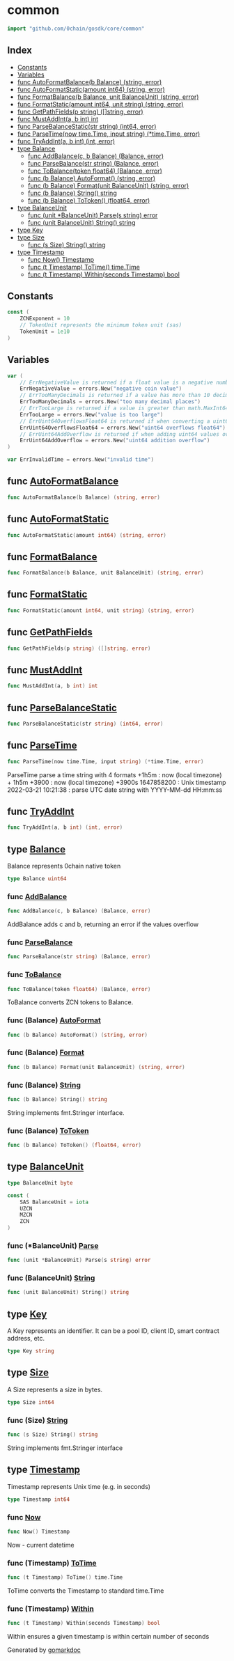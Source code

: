 <!-- Code generated by gomarkdoc. DO NOT EDIT -->

# common

```go
import "github.com/0chain/gosdk/core/common"
```

## Index

- [Constants](<#constants>)
- [Variables](<#variables>)
- [func AutoFormatBalance\(b Balance\) \(string, error\)](<#AutoFormatBalance>)
- [func AutoFormatStatic\(amount int64\) \(string, error\)](<#AutoFormatStatic>)
- [func FormatBalance\(b Balance, unit BalanceUnit\) \(string, error\)](<#FormatBalance>)
- [func FormatStatic\(amount int64, unit string\) \(string, error\)](<#FormatStatic>)
- [func GetPathFields\(p string\) \(\[\]string, error\)](<#GetPathFields>)
- [func MustAddInt\(a, b int\) int](<#MustAddInt>)
- [func ParseBalanceStatic\(str string\) \(int64, error\)](<#ParseBalanceStatic>)
- [func ParseTime\(now time.Time, input string\) \(\*time.Time, error\)](<#ParseTime>)
- [func TryAddInt\(a, b int\) \(int, error\)](<#TryAddInt>)
- [type Balance](<#Balance>)
  - [func AddBalance\(c, b Balance\) \(Balance, error\)](<#AddBalance>)
  - [func ParseBalance\(str string\) \(Balance, error\)](<#ParseBalance>)
  - [func ToBalance\(token float64\) \(Balance, error\)](<#ToBalance>)
  - [func \(b Balance\) AutoFormat\(\) \(string, error\)](<#Balance.AutoFormat>)
  - [func \(b Balance\) Format\(unit BalanceUnit\) \(string, error\)](<#Balance.Format>)
  - [func \(b Balance\) String\(\) string](<#Balance.String>)
  - [func \(b Balance\) ToToken\(\) \(float64, error\)](<#Balance.ToToken>)
- [type BalanceUnit](<#BalanceUnit>)
  - [func \(unit \*BalanceUnit\) Parse\(s string\) error](<#BalanceUnit.Parse>)
  - [func \(unit BalanceUnit\) String\(\) string](<#BalanceUnit.String>)
- [type Key](<#Key>)
- [type Size](<#Size>)
  - [func \(s Size\) String\(\) string](<#Size.String>)
- [type Timestamp](<#Timestamp>)
  - [func Now\(\) Timestamp](<#Now>)
  - [func \(t Timestamp\) ToTime\(\) time.Time](<#Timestamp.ToTime>)
  - [func \(t Timestamp\) Within\(seconds Timestamp\) bool](<#Timestamp.Within>)


## Constants

<a name="ZCNExponent"></a>

```go
const (
    ZCNExponent = 10
    // TokenUnit represents the minimum token unit (sas)
    TokenUnit = 1e10
)
```

## Variables

<a name="ErrNegativeValue"></a>

```go
var (
    // ErrNegativeValue is returned if a float value is a negative number
    ErrNegativeValue = errors.New("negative coin value")
    // ErrTooManyDecimals is returned if a value has more than 10 decimal places
    ErrTooManyDecimals = errors.New("too many decimal places")
    // ErrTooLarge is returned if a value is greater than math.MaxInt64
    ErrTooLarge = errors.New("value is too large")
    // ErrUint64OverflowsFloat64 is returned if when converting a uint64 to a float64 overflow float64
    ErrUint64OverflowsFloat64 = errors.New("uint64 overflows float64")
    // ErrUint64AddOverflow is returned if when adding uint64 values overflow uint64
    ErrUint64AddOverflow = errors.New("uint64 addition overflow")
)
```

<a name="ErrInvalidTime"></a>

```go
var ErrInvalidTime = errors.New("invalid time")
```

<a name="AutoFormatBalance"></a>
## func [AutoFormatBalance](<https://github.com/0chain/gosdk/blob/doc/initial/core/common/misc.go#L157>)

```go
func AutoFormatBalance(b Balance) (string, error)
```



<a name="AutoFormatStatic"></a>
## func [AutoFormatStatic](<https://github.com/0chain/gosdk/blob/doc/initial/core/common/misc.go#L249>)

```go
func AutoFormatStatic(amount int64) (string, error)
```



<a name="FormatBalance"></a>
## func [FormatBalance](<https://github.com/0chain/gosdk/blob/doc/initial/core/common/misc.go#L153>)

```go
func FormatBalance(b Balance, unit BalanceUnit) (string, error)
```



<a name="FormatStatic"></a>
## func [FormatStatic](<https://github.com/0chain/gosdk/blob/doc/initial/core/common/misc.go#L237>)

```go
func FormatStatic(amount int64, unit string) (string, error)
```



<a name="GetPathFields"></a>
## func [GetPathFields](<https://github.com/0chain/gosdk/blob/doc/initial/core/common/utils.go#L9>)

```go
func GetPathFields(p string) ([]string, error)
```



<a name="MustAddInt"></a>
## func [MustAddInt](<https://github.com/0chain/gosdk/blob/doc/initial/core/common/math.go#L26>)

```go
func MustAddInt(a, b int) int
```



<a name="ParseBalanceStatic"></a>
## func [ParseBalanceStatic](<https://github.com/0chain/gosdk/blob/doc/initial/core/common/misc.go#L232>)

```go
func ParseBalanceStatic(str string) (int64, error)
```



<a name="ParseTime"></a>
## func [ParseTime](<https://github.com/0chain/gosdk/blob/doc/initial/core/common/time.go#L36>)

```go
func ParseTime(now time.Time, input string) (*time.Time, error)
```

ParseTime parse a time string with 4 formats \+1h5m : now \(local timezone\) \+ 1h5m \+3900 : now \(local timezone\) \+3900s 1647858200 : Unix timestamp 2022\-03\-21 10:21:38 : parse UTC date string with YYYY\-MM\-dd HH:mm:ss

<a name="TryAddInt"></a>
## func [TryAddInt](<https://github.com/0chain/gosdk/blob/doc/initial/core/common/math.go#L8>)

```go
func TryAddInt(a, b int) (int, error)
```



<a name="Balance"></a>
## type [Balance](<https://github.com/0chain/gosdk/blob/doc/initial/core/common/misc.go#L63>)

Balance represents 0chain native token

```go
type Balance uint64
```

<a name="AddBalance"></a>
### func [AddBalance](<https://github.com/0chain/gosdk/blob/doc/initial/core/common/misc.go#L145>)

```go
func AddBalance(c, b Balance) (Balance, error)
```

AddBalance adds c and b, returning an error if the values overflow

<a name="ParseBalance"></a>
### func [ParseBalance](<https://github.com/0chain/gosdk/blob/doc/initial/core/common/misc.go#L161>)

```go
func ParseBalance(str string) (Balance, error)
```



<a name="ToBalance"></a>
### func [ToBalance](<https://github.com/0chain/gosdk/blob/doc/initial/core/common/misc.go#L115>)

```go
func ToBalance(token float64) (Balance, error)
```

ToBalance converts ZCN tokens to Balance.

<a name="Balance.AutoFormat"></a>
### func \(Balance\) [AutoFormat](<https://github.com/0chain/gosdk/blob/doc/initial/core/common/misc.go#L102>)

```go
func (b Balance) AutoFormat() (string, error)
```



<a name="Balance.Format"></a>
### func \(Balance\) [Format](<https://github.com/0chain/gosdk/blob/doc/initial/core/common/misc.go#L82>)

```go
func (b Balance) Format(unit BalanceUnit) (string, error)
```



<a name="Balance.String"></a>
### func \(Balance\) [String](<https://github.com/0chain/gosdk/blob/doc/initial/core/common/misc.go#L75>)

```go
func (b Balance) String() string
```

String implements fmt.Stringer interface.

<a name="Balance.ToToken"></a>
### func \(Balance\) [ToToken](<https://github.com/0chain/gosdk/blob/doc/initial/core/common/misc.go#L65>)

```go
func (b Balance) ToToken() (float64, error)
```



<a name="BalanceUnit"></a>
## type [BalanceUnit](<https://github.com/0chain/gosdk/blob/doc/initial/core/common/misc.go#L200>)



```go
type BalanceUnit byte
```

<a name="SAS"></a>

```go
const (
    SAS BalanceUnit = iota
    UZCN
    MZCN
    ZCN
)
```

<a name="BalanceUnit.Parse"></a>
### func \(\*BalanceUnit\) [Parse](<https://github.com/0chain/gosdk/blob/doc/initial/core/common/misc.go#L216>)

```go
func (unit *BalanceUnit) Parse(s string) error
```



<a name="BalanceUnit.String"></a>
### func \(BalanceUnit\) [String](<https://github.com/0chain/gosdk/blob/doc/initial/core/common/misc.go#L202>)

```go
func (unit BalanceUnit) String() string
```



<a name="Key"></a>
## type [Key](<https://github.com/0chain/gosdk/blob/doc/initial/core/common/misc.go#L34>)

A Key represents an identifier. It can be a pool ID, client ID, smart contract address, etc.

```go
type Key string
```

<a name="Size"></a>
## type [Size](<https://github.com/0chain/gosdk/blob/doc/initial/core/common/misc.go#L37>)

A Size represents a size in bytes.

```go
type Size int64
```

<a name="Size.String"></a>
### func \(Size\) [String](<https://github.com/0chain/gosdk/blob/doc/initial/core/common/misc.go#L53>)

```go
func (s Size) String() string
```

String implements fmt.Stringer interface

<a name="Timestamp"></a>
## type [Timestamp](<https://github.com/0chain/gosdk/blob/doc/initial/core/common/time.go#L11>)

Timestamp represents Unix time \(e.g. in seconds\)

```go
type Timestamp int64
```

<a name="Now"></a>
### func [Now](<https://github.com/0chain/gosdk/blob/doc/initial/core/common/time.go#L14>)

```go
func Now() Timestamp
```

Now \- current datetime

<a name="Timestamp.ToTime"></a>
### func \(Timestamp\) [ToTime](<https://github.com/0chain/gosdk/blob/doc/initial/core/common/time.go#L25>)

```go
func (t Timestamp) ToTime() time.Time
```

ToTime converts the Timestamp to standard time.Time

<a name="Timestamp.Within"></a>
### func \(Timestamp\) [Within](<https://github.com/0chain/gosdk/blob/doc/initial/core/common/time.go#L19>)

```go
func (t Timestamp) Within(seconds Timestamp) bool
```

Within ensures a given timestamp is within certain number of seconds

Generated by [gomarkdoc](<https://github.com/princjef/gomarkdoc>)
